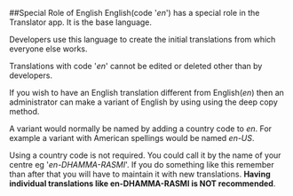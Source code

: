 ##Special Role of English
English(code '_en_') has a special role in the Translator app. It is the base language.

Developers use this language to create the initial translations from which everyone else works.

Translations with code '_en_' cannot be edited or deleted other than by developers.

If you wish to have an English translation different from English(_en_) then an administrator can make a variant of English by using using the deep copy method. 

A variant would normally be named by adding a country code to _en_. For example a variant with American spellings would be named _en-US_.

Using a country code is not required. You could call it by the name of your centre eg '_en-DHAMMA-RASMI_'. If you do something like this remember than after that you will have to maintain it with new translations. **Having individual translations like en-DHAMMA-RASMI is NOT recommended**.
  

